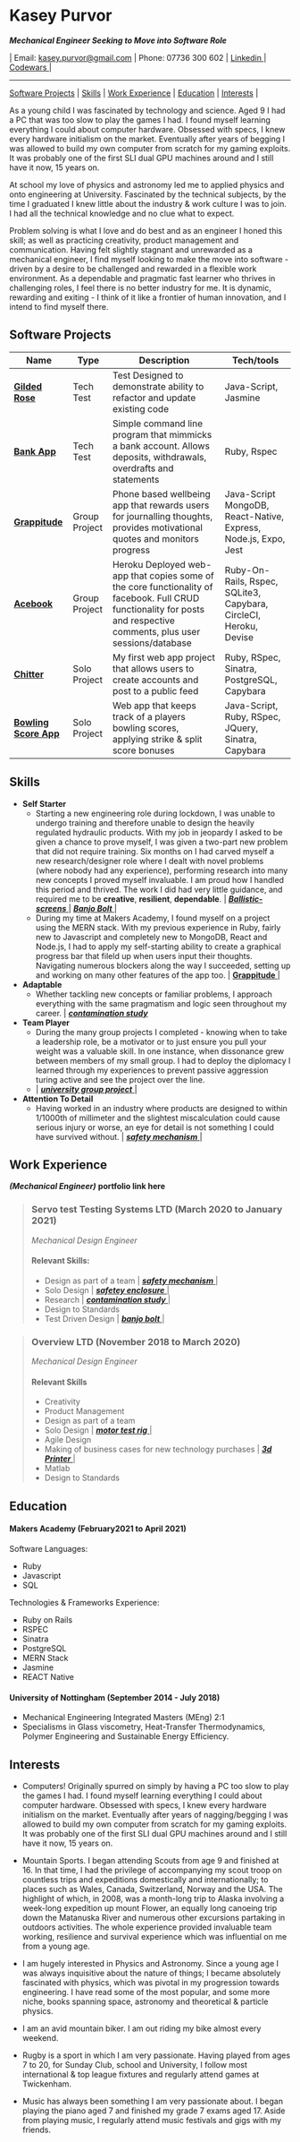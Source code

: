 # Kasey Purvor 
 ***Mechanical Engineer Seeking to Move into Software Role***    
    
| Email: kasey.purvor@gmail.com | Phone: 07736 300 602 | <a href='https://www.linkedin.com/in/kasey-purvor' > Linkedin </a> | <a href='https://www.codewars.com/users/kasey-purvor'> Codewars </a> | 
 ___
[Software Projects](#software-projects) | [Skills](#skills) | [Work Experience](#work-experience) | [Education](#education) | [Interests](#interests) | 



As a young child I was fascinated by technology and science. Aged 9 I had a PC that was too slow to play the games I had. I found myself learning everything I could about computer hardware. Obsessed with specs, I knew every hardware initialism on the market. Eventually after years of begging I was allowed to build my own computer from scratch for my gaming exploits. It was probably one of the first SLI dual GPU machines around and I still have it now, 15 years on. 

At school my love of physics and astronomy led me to applied physics and onto engineering at University. Fascinated by the technical subjects, by the time I graduated I knew little about the industry & work culture I was to join. I had all the technical knowledge and no clue what to expect. 

Problem solving is what I love and do best and as an engineer I honed this skill; as well as practicing creativity, product management and communication.  Having felt slightly stagnant and unrewarded as a mechanical engineer, I find myself looking to make the move into software - driven by a desire to be challenged and rewarded in a flexible work environment. As a dependable and pragmatic fast learner who thrives in challenging roles, I feel there is no better industry for me. It is dynamic, rewarding and exiting - I think of it like a frontier of human innovation, and I intend to find myself there.

## Software Projects

| Name | Type | Description | Tech/tools |
| ------ | ----------------- | ----------------- | ------ | 
| <a href='https://github.com/kasey-purvor/gilded_rose_tech_test'> **Gilded Rose** </a> | Tech Test  | Test Designed to demonstrate ability to refactor and update existing code | Java-Script, Jasmine  |
| <a href='https://github.com/kasey-purvor/bank-app-tech-test'> **Bank App** </a>| Tech Test | Simple command line program that mimmicks a bank account. Allows deposits, withdrawals, overdrafts and statements | Ruby, Rspec |  
| <a href='https://github.com/kasey-purvor/Grappitude'> **Grappitude** </a> | Group Project | Phone based wellbeing app that rewards users for journalling thoughts, provides motivational quotes and monitors progress | Java-Script MongoDB, React-Native, Express, Node.js, Expo, Jest |   
| <a href='https://github.com/ianmcnicholas/acebook-team.1'> **Acebook** </a> | Group Project | Heroku Deployed web-app that copies some of the core functionality of facebook. Full CRUD functionality for posts and respective comments, plus user sessions/database | Ruby-On-Rails, Rspec, SQLite3, Capybara, CircleCI, Heroku, Devise |   
| <a href='https://github.com/kasey-purvor/chitter-challenge'> **Chitter** </a> | Solo Project | My first web app project that allows users to create accounts and post to a public feed | Ruby, RSpec, Sinatra, PostgreSQL, Capybara|   
| <a href='https://github.com/kasey-purvor/bowling-challenge-web_app'> **Bowling Score App** <a/>| Solo Project | Web app that keeps track of a players bowling scores, applying strike & split score bonuses | Java-Script, Ruby, RSpec, JQuery, Sinatra, Capybara |


## Skills


- **Self Starter**  
	* Starting a new engineering role during lockdown, I was unable to undergo training and therefore unable to design the heavily regulated hydraulic products. With my job in jeopardy I asked to be given a chance to prove myself, I was given a two-part new problem that did not require training. Six months on I had carved myself a new research/designer role where I dealt with novel problems (where nobody had any experience), performing  research into many new concepts I proved myself invaluable. I am proud how I handled this period and thrived. The work I did had very little guidance, and required me to be **creative**, **resilient**, **dependable**. | <a href='https://github.com/kasey-purvor/CV-Software-Developer/blob/main/engineering_portfolio.md#ballistic-screens'> ***Ballistic-screens*** </a> | <a href='https://github.com/kasey-purvor/CV-Software-Developer/blob/main/engineering_portfolio.md#banjo-bolt'> ***Banjo Bolt*** </a> |   
	* During my time at Makers Academy, I found myself on a project using the MERN stack. With my previous experience in Ruby, fairly new to Javascript and completely new to MongoDB, React and Node.js, I had to apply my self-starting ability to create a graphical progress bar that fileld up when users input their thoughts. Navigating numerous blockers along the way I succeeded, setting up and working on many other features of the app too. | <a href='https://github.com/kasey-purvor/Grappitude'> **Grappitude** </a> | 
- **Adaptable** 
	* Whether tackling new concepts or familiar problems, I approach everything with the same pragmatism and logic seen throughout my career. | <a href='https://github.com/kasey-purvor/CV-Software-Developer/blob/main/engineering_portfolio.md#contamination-study'> ***contamination study***  </a> 
 - **Team Player** 
	* During the many group projects I completed - knowing when to take a leadership role, be a motivator or to just ensure you pull your weight was a valuable skill. In one instance, when dissonance grew between members of my small group. I had to deploy the diplomacy I learned through my experiences to prevent passive aggression turing active and see the project over the line. 
	* | <a href='https://github.com/kasey-purvor/CV-Software-Developer/blob/main/engineering_portfolio.md#university-group-project'>***university group project*** </a> |
 - **Attention To Detail** 
	* Having worked in an industry where products are designed to within 1/1000th of millimeter and the slightest miscalculation could cause serious injury or worse, an eye for detail is not something I could have survived without. | <a href='https://github.com/kasey-purvor/CV-Software-Developer/blob/main/engineering_portfolio.md#safety-mechanism'>***safety mechanism*** </a> |

## Work Experience
***(Mechanical Engineer)*** __portfolio link here__

> ### **Servo test Testing Systems LTD** (March 2020 to January 2021) 
> _Mechanical Design Engineer_ 
> #### Relevant Skills:
> - Design as part of a team | <a href='https://github.com/kasey-purvor/CV-Software-Developer/blob/main/engineering_portfolio.md#safety-mechanism'>***safety mechanism*** </a> |
> - Solo Design | <a href='https://github.com/kasey-purvor/CV-Software-Developer/blob/main/engineering_portfolio.md#safety-enclosure'> ***safetey enclosure*** </a> |
> - Research | <a href='https://github.com/kasey-purvor/CV-Software-Developer/blob/main/engineering_portfolio.md#contamination-study'>***contamination study*** </a> |
> - Design to Standards 
> - Test Driven Design | <a href='https://github.com/kasey-purvor/CV-Software-Developer/blob/main/engineering_portfolio.md#banjo-bolt'> ***banjo bolt*** </a> | 

> ### **Overview LTD** (November 2018 to March 2020) 
> _Mechanical Design Engineer_ 
> #### Relevant Skills 
> - Creativity
> - Product Management 
> - Design as part of a team 
> - Solo Design  | <a href='https://github.com/kasey-purvor/CV-Software-Developer/blob/main/engineering_portfolio.md#motor-test-rig'> ***motor test rig*** </a> |
> - Agile Design
> - Making of business cases for new technology purchases | <a href='https://github.com/kasey-purvor/CV-Software-Developer/blob/main/engineering_portfolio.md#3d-printing'> ***3d Printer*** </a> | 
> - Matlab 
> - Design to Standards 

## Education
#### Makers Academy (February2021 to April 2021)

Software Languages:
- Ruby 
- Javascript
- SQL 

Technologies & Frameworks Experience: 
- Ruby on Rails 
- RSPEC
- Sinatra
- PostgreSQL 
- MERN Stack
- Jasmine
- REACT Native 

#### University of Nottingham (September 2014 - July 2018)

- Mechanical Engineering Integrated Masters (MEng) 2:1 
- Specialisms in Glass viscometry, Heat-Transfer Thermodynamics, Polymer Engineering and Sustainable Energy Efficiency.  


## Interests

- Computers! Originally spurred on simply by having a PC too slow to play the games I had. I found myself learning everything I could about computer hardware. Obsessed with specs, I knew every hardware initialism on the market. Eventually after years of nagging/begging I was allowed to build my own computer from scratch for my gaming exploits. It was probably one of the first SLI dual GPU machines around and I still have it now, 15 years on.

- Mountain Sports. I began attending Scouts from age 9 and finished at 16. In that time, I had the privilege of
 accompanying my scout troop on countless trips and expeditions domestically and internationally; to places
 such as Wales, Canada, Switzerland, Norway and the USA. The highlight of which, in 2008, was a month-long
 trip to Alaska involving a week-long expedition up mount Flower, an equally long canoeing trip down the
 Matanuska River and numerous other excursions partaking in outdoors activities. The whole experience
 provided invaluable team working, resilience and survival experience which was influential on me from a
 young age.

- I am hugely interested in Physics and Astronomy. Since a young age I was always inquisitive about the nature
 of things; I became absolutely fascinated with physics, which was pivotal in my progression towards
 engineering. I have read some of the most popular, and some more niche, books spanning space, astronomy
 and theoretical & particle physics.

- I am an avid mountain biker. I am out riding my bike almost every weekend.

- Rugby is a sport in which I am very passionate. Having played from ages 7 to 20, for Sunday Club, school and
 University, I follow most international & top league fixtures and regularly attend games at Twickenham.

- Music has always been something I am very passionate about. I began playing the piano aged 7 and finished
 my grade 7 exams aged 17. Aside from playing music, I regularly attend music festivals and gigs with my friends.
 

